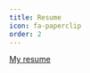 ```yaml
---
title: Resume
icon: fa-paperclip
order: 2
---
```

<a href="//alanacanann.github.io/resume.pdf" target="_blank">My resume</a>
